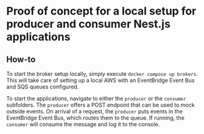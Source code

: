 # Proof of concept for a local setup for producer and consumer Nest.js applications

## How-to
To start the broker setup locally, simply execute `docker compose up brokers`. This will take care of setting up a local
AWS with an EventBridge Event Bus and SQS queues configured.

To start the applications, navigate to either the `producer` or the `consumer` subfolders. The `producer` offers a POST
endpoint that can be used to mock outside events. On arrival of a request, the `producer` puts events in the EventBridge
Event Bus, which routes them to the queue. If running, the `consumer` will consume the message and log it to the console.
